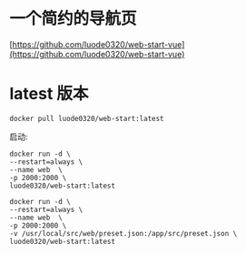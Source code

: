 # 一个简约的导航页

[https://github.com/luode0320/web-start-vue](https://github.com/luode0320/web-start-vue)

# latest 版本

```shell
docker pull luode0320/web-start:latest
```

启动:

```shell
docker run -d \
--restart=always \
--name web  \
-p 2000:2000 \
luode0320/web-start:latest

docker run -d \
--restart=always \
--name web  \
-p 2000:2000 \
-v /usr/local/src/web/preset.json:/app/src/preset.json \
luode0320/web-start:latest
```

